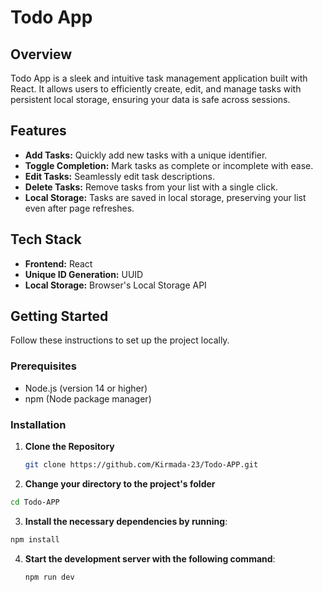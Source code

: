 # Todo App

## Overview

Todo App is a sleek and intuitive task management application built with React. It allows users to efficiently create, edit, and manage tasks with persistent local storage, ensuring your data is safe across sessions.

## Features

- **Add Tasks:** Quickly add new tasks with a unique identifier.
- **Toggle Completion:** Mark tasks as complete or incomplete with ease.
- **Edit Tasks:** Seamlessly edit task descriptions.
- **Delete Tasks:** Remove tasks from your list with a single click.
- **Local Storage:** Tasks are saved in local storage, preserving your list even after page refreshes.

## Tech Stack

- **Frontend:** React
- **Unique ID Generation:** UUID
- **Local Storage:** Browser's Local Storage API

## Getting Started

Follow these instructions to set up the project locally.

### Prerequisites

- Node.js (version 14 or higher)
- npm (Node package manager)

### Installation

1. **Clone the Repository**

    ```bash
   git clone https://github.com/Kirmada-23/Todo-APP.git

3. **Change your directory to the project's folder**
  ```bash
  cd Todo-APP
  ```
3. **Install the necessary dependencies by running**:
  ```bash
  npm install
  ```
4. **Start the development server with the following command**:

   ```bash
   npm run dev
   ```




